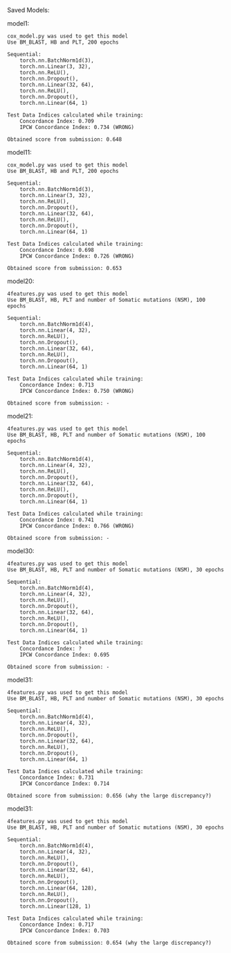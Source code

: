 Saved Models:

model1: 

	cox_model.py was used to get this model
	Use BM_BLAST, HB and PLT, 200 epochs

  	Sequential:
   		torch.nn.BatchNorm1d(3),
		torch.nn.Linear(3, 32),
		torch.nn.ReLU(),
		torch.nn.Dropout(),
		torch.nn.Linear(32, 64),
		torch.nn.ReLU(),
		torch.nn.Dropout(),
		torch.nn.Linear(64, 1)

	Test Data Indices calculated while training:
		Concordance Index: 0.709
		IPCW Concordance Index: 0.734 (WRONG)

  	Obtained score from submission: 0.648

  model11: 

	cox_model.py was used to get this model
	Use BM_BLAST, HB and PLT, 200 epochs

 	Sequential:
   		torch.nn.BatchNorm1d(3),
		torch.nn.Linear(3, 32),
		torch.nn.ReLU(),
		torch.nn.Dropout(),
		torch.nn.Linear(32, 64),
		torch.nn.ReLU(),
		torch.nn.Dropout(),
		torch.nn.Linear(64, 1)

	Test Data Indices calculated while training:
		Concordance Index: 0.698
		IPCW Concordance Index: 0.726 (WRONG)

  	Obtained score from submission: 0.653

model20: 

	4features.py was used to get this model
	Use BM_BLAST, HB, PLT and number of Somatic mutations (NSM), 100 epochs

 	Sequential:
   		torch.nn.BatchNorm1d(4),
		torch.nn.Linear(4, 32),
		torch.nn.ReLU(),
		torch.nn.Dropout(),
		torch.nn.Linear(32, 64),
		torch.nn.ReLU(),
		torch.nn.Dropout(),
		torch.nn.Linear(64, 1)

	Test Data Indices calculated while training:
		Concordance Index: 0.713
		IPCW Concordance Index: 0.750 (WRONG)

  	Obtained score from submission: -

model21: 

	4features.py was used to get this model
	Use BM_BLAST, HB, PLT and number of Somatic mutations (NSM), 100 epochs

 	Sequential:
   		torch.nn.BatchNorm1d(4),
		torch.nn.Linear(4, 32),
		torch.nn.ReLU(),
		torch.nn.Dropout(),
		torch.nn.Linear(32, 64),
		torch.nn.ReLU(),
		torch.nn.Dropout(),
		torch.nn.Linear(64, 1)

	Test Data Indices calculated while training:
		Concordance Index: 0.741
		IPCW Concordance Index: 0.766 (WRONG)

  	Obtained score from submission: -

model30: 

	4features.py was used to get this model
	Use BM_BLAST, HB, PLT and number of Somatic mutations (NSM), 30 epochs

 	Sequential:
   		torch.nn.BatchNorm1d(4),
		torch.nn.Linear(4, 32),
		torch.nn.ReLU(),
		torch.nn.Dropout(),
		torch.nn.Linear(32, 64),
		torch.nn.ReLU(),
		torch.nn.Dropout(),
		torch.nn.Linear(64, 1)

	Test Data Indices calculated while training:
		Concordance Index: ?
		IPCW Concordance Index: 0.695

  	Obtained score from submission: -

model31: 

	4features.py was used to get this model
	Use BM_BLAST, HB, PLT and number of Somatic mutations (NSM), 30 epochs

 	Sequential:
   		torch.nn.BatchNorm1d(4),
		torch.nn.Linear(4, 32),
		torch.nn.ReLU(),
		torch.nn.Dropout(),
		torch.nn.Linear(32, 64),
		torch.nn.ReLU(),
		torch.nn.Dropout(),
		torch.nn.Linear(64, 1)

	Test Data Indices calculated while training:
		Concordance Index: 0.731
		IPCW Concordance Index: 0.714

  	Obtained score from submission: 0.656 (why the large discrepancy?)

model31: 

	4features.py was used to get this model
	Use BM_BLAST, HB, PLT and number of Somatic mutations (NSM), 30 epochs

 	Sequential:
   		torch.nn.BatchNorm1d(4),
		torch.nn.Linear(4, 32),
		torch.nn.ReLU(),
		torch.nn.Dropout(),
		torch.nn.Linear(32, 64),
		torch.nn.ReLU(),
		torch.nn.Dropout(),
  		torch.nn.Linear(64, 128),
		torch.nn.ReLU(),
		torch.nn.Dropout(),
		torch.nn.Linear(128, 1)

	Test Data Indices calculated while training:
		Concordance Index: 0.717
		IPCW Concordance Index: 0.703

  	Obtained score from submission: 0.654 (why the large discrepancy?)
